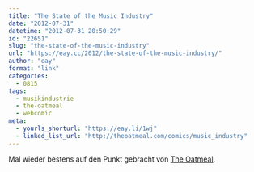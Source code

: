 ```yaml
---
title: "The State of the Music Industry"
date: "2012-07-31"
datetime: "2012-07-31 20:50:29"
id: "22651"
slug: "the-state-of-the-music-industry"
url: "https://eay.cc/2012/the-state-of-the-music-industry/"
author: "eay"
format: "link"
categories:
  - 0815
tags:
  - musikindustrie
  - the-oatmeal
  - webcomic
meta:
  - yourls_shorturl: "https://eay.li/1wj"
  - linked_list_url: "http://theoatmeal.com/comics/music_industry"
---
```


Mal wieder bestens auf den Punkt gebracht von [The Oatmeal](http://theoatmeal.com/).
